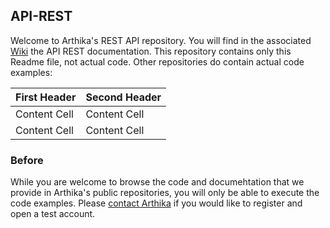 ## API-REST
Welcome to Arthika's REST API repository.
You will find in the associated [Wiki](https://github.com/Arthika/API-REST/wiki)
 the API REST documentation.
This repository contains only this Readme file, not actual code.
Other repositories do contain actual code examples:

| First Header  | Second Header |
| ------------- | ------------- |
| Content Cell  | Content Cell  |
| Content Cell  | Content Cell  |

### Before 
While you are welcome to browse the code and documehtation that we provide in Arthika's public repositories, you will only be able to execute the code examples. Please [contact Arthika](http://www.arthikatrading.com/contact/) if you would like to register and open a test account. 
